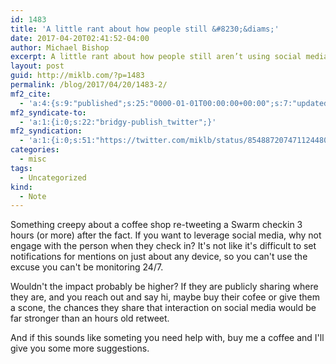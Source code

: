 ```yaml
---
id: 1483
title: 'A little rant about how people still &#8230;&diams;'
date: 2017-04-20T02:41:52-04:00
author: Michael Bishop
excerpt: A little rant about how people still aren’t using social media properly.
layout: post
guid: http://miklb.com/?p=1483
permalink: /blog/2017/04/20/1483-2/
mf2_cite:
  - 'a:4:{s:9:"published";s:25:"0000-01-01T00:00:00+00:00";s:7:"updated";s:25:"0000-01-01T00:00:00+00:00";s:8:"category";a:1:{i:0;s:0:"";}s:6:"author";a:0:{}}'
mf2_syndicate-to:
  - 'a:1:{i:0;s:22:"bridgy-publish_twitter";}'
mf2_syndication:
  - 'a:1:{i:0;s:51:"https://twitter.com/miklb/status/854887207471124480";}'
categories:
  - misc
tags:
  - Uncategorized
kind:
  - Note
---
```

Something creepy about a coffee shop re-tweeting a Swarm checkin 3 hours (or more) after the fact. If you want to leverage social media, why not engage with the person when they check in? It's not like it's difficult to set notifications for mentions on just about any device, so you can't use the excuse you can't be monitoring 24/7. 

Wouldn't the impact probably be higher? If they are publicly sharing where they are, and you reach out and say hi, maybe buy their cofee or give them a scone, the chances they share that interaction on social media would be far stronger than an hours old retweet. 

And if this sounds like someting you need help with, buy me a coffee and I'll give you some more suggestions. 

